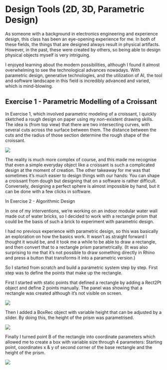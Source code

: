# Design Tools (2D, 3D, Parametric Design)

As someone with a background in electronics engineering and experience design, this class has been an eye-opening experience for me. In both of these fields, the things that are designed always result in physical artifacts. However, in the past, these were created by others, so being able to design physical objects myself is very intriguing.

I enjoyed learning about the modern possibilities, although I found it almost overwhelming to see the technological advances nowadays. With parametric design, generative technologies, and the utilization of AI, the tool and software landscape in this field is incredibly advanced and varied, which is mind-blowing.

## Exercise 1 - Parametric Modelling of a Croissant 

In Exercise 1, which involved parametric modeling of a croissant, I quickly sketched a rough design on paper using my non-existent drawing skills. The idea is (from top view) that there are two intersecting curves, with several cuts across the surface between them. The distance between the cuts and the radius of those section determine the rough shape of the croissant.

![](https://i.imgur.com/Fmg8LkT.jpg)


The reality is much more complex of course, and this made me recognise that even a simple everyday object like a croissant is such a complicated design at the moment of creation. 
The other takeaway for me was that sometimes it’s much easier to design things with our hands: You can shape a croissant from dough but designing that on a software is rather difficult. Conversely, designing a perfect sphere is almost impossible by hand, but it can be done with a few clicks in software.

In Exercise 2 - Algorithmic Design 

In one of my interventions, we’re working on an indoor modular water wall made out of water bricks, so I decided to work with a rectangle prism that could be the basis of such a brick to experiment with parametric design.

I had no previous experience with parametric design, so this was basically an exploration on how the basics work. It wasn’t as straight forward I thought it would be, and it took me a while to be able to draw a rectangle, and then convert that to a rectangle prism parametrically. (It was also surprising to me that it’s not possible to draw something directly in Rhino and press a button that transforms it into a parametric version.)

So I started from scratch and build a parametric system step by step.
First step was to define the points that make up the rectangle. 

First I started with static points that defined a rectangle by adding a Rect2Pt  object and define 2 points manually. The panel was showing that a rectangle was created although it’s not visible on screen.

![](https://i.imgur.com/YzDwfmn.png)

Then I added a BoxRec object with variable height that can be adjusted by a slider. By doing this, the height of the prism was parametrised.

![](https://i.imgur.com/9ERYlrn.gif)


Finally I turned point B of the rectangle into coordinate parameters which allowed me to create a box with variable size through 4 parameters: Starting point, coordinates x & y of second corner of the base rectangle and the height of the prism.

![](https://i.imgur.com/XKgl7b2.gif)
